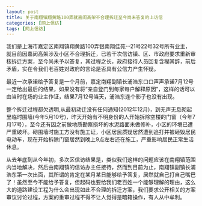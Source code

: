 ```yaml
---
layout: post
title: 关于南翔镇翔黄路100弄就嘉闵高架不合理拆迁至今尚未答复的上访信
categories: [网上信访]
tags: [网上信访]
---
```


我们是上海市嘉定区南翔镇翔黄路100弄银南翔佳苑--21号22号32号所有业主，就目前因嘉闵高架涉及小区不合理拆迁，已若干次信访镇、区、市政府要求重新审核拆迁方案，至今尚未予以答复，其过程之长，政府接待人员回复含糊其辞，前后矛盾，实在令我们老百姓对政府的言论是否具有公信力产生怀疑。


最近一次承诺给予答复是一个月前，嘉定南翔副镇长浦浩东口口声声承诺7月12号一定给出最后的结果，如果没有将“亲自登门到每家每户解释原因”，这样的话可以由当时在场的业主作证，结果7月12号当天，浦浩东连个影子也没有出现。

整个拆迁过程都欠透明,从最初动迁没有任何通知(2012年12月)，到无声无息砌起里临时围墙(今年5月10号)，昨天开始有不明身份的人开始拆除空楼的门窗（今年7月17号），至今还有因之前做地质勘察损坏的水泥路面未做修补，小区的环境已遭严重破坏。砌围墙时施工方没有施工证，小区居民质疑居然遭到追打并被砸毁居民电动车，现在开始拆除门窗居然到晚上9点左右还在施工，严重影响居民正常生活休息。


从去年底到从今年初，多次区信访结果是，类似我们这样的问题应该在南翔镇范围内当地解决，然后由南翔镇的信访办主任接待，然而到目前为止，南翔镇副镇长浦浩东第一次出面，其所谓的肯定在某月某日能够给予答复，居然就自己打自己嘴巴了！虽然至今不能给予答复，但起码也要给我们老百姓一个能够理解的理由，这么大的道路建设工程为什么会出现如此不合理的拆迁方案，我们要求公开相关的方案审议讨论过程，方案的重审过程不得不让人觉得是暗箱操作，有人从中牟利。



